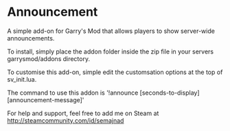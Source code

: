 Announcement
==============

A simple add-on for Garry's Mod that allows players to show server-wide announcements.

To install, simply place the addon folder inside the zip file in your servers garrysmod/addons directory.

To customise this add-on, simple edit the customsation options at the top of sv_init.lua.

The command to use this addon is '!announce [seconds-to-display] [announcement-message]'

For help and support, feel free to add me on Steam at http://steamcommunity.com/id/semajnad
